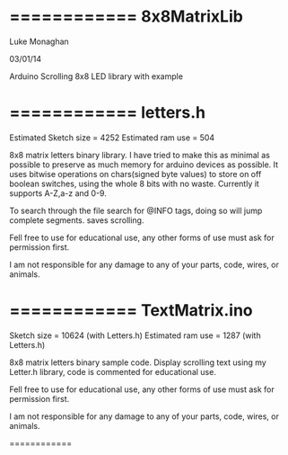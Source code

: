 ============
8x8MatrixLib
============

Luke Monaghan

03/01/14

Arduino Scrolling 8x8 LED library with example

============
letters.h
============
Estimated Sketch size = 4252
Estimated ram use = 504

8x8 matrix letters binary library.
I have tried to make this as minimal as possible to preserve as much memory for arduino devices as possible.
It uses bitwise operations on chars(signed byte values) to store on off boolean switches, using the whole 8 bits with no waste.
Currently it supports A-Z,a-z and 0-9.

To search through the file search for @INFO tags, doing so will jump complete segments. saves scrolling.

Fell free to use for educational use, any other forms of use must ask for permission first.

I am not responsible for any damage to any of your parts, code, wires, or animals.


============
TextMatrix.ino
============
Sketch size = 10624 (with Letters.h)
Estimated ram use = 1287 (with Letters.h)

8x8 matrix letters binary sample code.
Display scrolling text using my Letter.h library, code is commented for educational use.

Fell free to use for educational use, any other forms of use must ask for permission first.

I am not responsible for any damage to any of your parts, code, wires, or animals.

============
